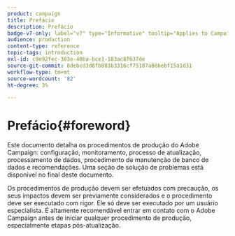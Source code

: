 ```yaml
---
product: campaign
title: Prefácio
description: Prefácio
badge-v7-only: label="v7" type="Informative" tooltip="Applies to Campaign Classic v7 only"
audience: production
content-type: reference
topic-tags: introduction
exl-id: c9e92fec-383e-46ba-bce1-183ac8f637de
source-git-commit: 8debcd3d8fb883b3316cf75187a86bebf15a1d31
workflow-type: tm+mt
source-wordcount: '82'
ht-degree: 3%

---
```


# Prefácio{#foreword}



Este documento detalha os procedimentos de produção do Adobe Campaign: configuração, monitoramento, processo de atualização, processamento de dados, procedimento de manutenção de banco de dados e recomendações. Uma seção de solução de problemas está disponível no final deste documento.

Os procedimentos de produção devem ser efetuados com precaução, os seus impactos devem ser previamente considerados e o procedimento deve ser executado com rigor. Ele só deve ser executado por um usuário especialista. É altamente recomendável entrar em contato com o Adobe Campaign antes de iniciar qualquer procedimento de produção, especialmente etapas pós-atualização.
